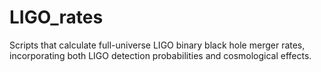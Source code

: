 # LIGO_rates

Scripts that calculate full-universe LIGO binary black hole merger rates, incorporating both LIGO detection probabilities and cosmological effects.
